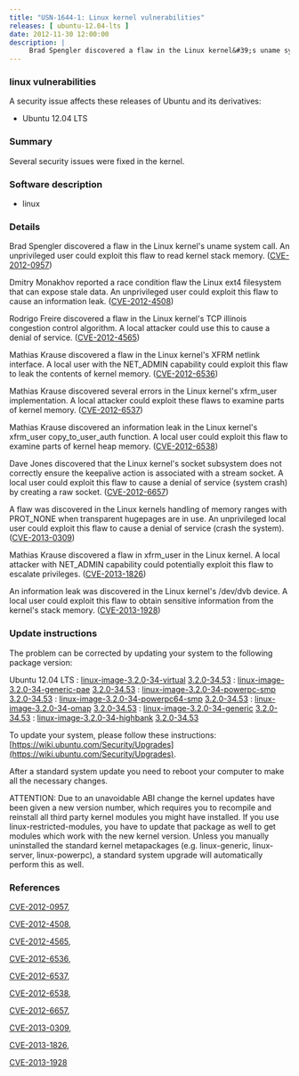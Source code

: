 ```yaml
---
title: "USN-1644-1: Linux kernel vulnerabilities"
releases: [ ubuntu-12.04-lts ]
date: 2012-11-30 12:00:00
description: |
     Brad Spengler discovered a flaw in the Linux kernel&#39;s uname system call. An unprivileged user could exploit this flaw to read kernel stack memory. ([CVE-2012-0957](http://people.ubuntu.com/~ubuntu-security/cve/CVE-2012-0957))
--- 
```

 
### linux vulnerabilities

A security issue affects these releases of Ubuntu and its derivatives:

* Ubuntu 12.04 LTS

### Summary

Several security issues were fixed in the kernel. 

### Software description

* linux 

### Details

 Brad Spengler discovered a flaw in the Linux kernel&#39;s uname system call. An unprivileged user could exploit this flaw to read kernel stack memory. ([CVE-2012-0957](http://people.ubuntu.com/~ubuntu-security/cve/CVE-2012-0957))

Dmitry Monakhov reported a race condition flaw the Linux ext4 filesystem that can expose stale data. An unprivileged user could exploit this flaw to cause an information leak. ([CVE-2012-4508](http://people.ubuntu.com/~ubuntu-security/cve/CVE-2012-4508))

Rodrigo Freire discovered a flaw in the Linux kernel&#39;s TCP illinois congestion control algorithm. A local attacker could use this to cause a denial of service. ([CVE-2012-4565](http://people.ubuntu.com/~ubuntu-security/cve/CVE-2012-4565))

Mathias Krause discovered a flaw in the Linux kernel&#39;s XFRM netlink interface. A local user with the NET_ADMIN capability could exploit this flaw to leak the contents of kernel memory. ([CVE-2012-6536](http://people.ubuntu.com/~ubuntu-security/cve/CVE-2012-6536))

Mathias Krause discovered several errors in the Linux kernel&#39;s xfrm_user implementation. A local attacker could exploit these flaws to examine parts of kernel memory. ([CVE-2012-6537](http://people.ubuntu.com/~ubuntu-security/cve/CVE-2012-6537))

Mathias Krause discovered an information leak in the Linux kernel&#39;s xfrm_user copy_to_user_auth function. A local user could exploit this flaw to examine parts of kernel heap memory. ([CVE-2012-6538](http://people.ubuntu.com/~ubuntu-security/cve/CVE-2012-6538))

Dave Jones discovered that the Linux kernel&#39;s socket subsystem does not correctly ensure the keepalive action is associated with a stream socket. A local user could exploit this flaw to cause a denial of service (system crash) by creating a raw socket. ([CVE-2012-6657](http://people.ubuntu.com/~ubuntu-security/cve/CVE-2012-6657))

A flaw was discovered in the Linux kernels handling of memory ranges with PROT_NONE when transparent hugepages are in use. An unprivileged local user could exploit this flaw to cause a denial of service (crash the system). ([CVE-2013-0309](http://people.ubuntu.com/~ubuntu-security/cve/CVE-2013-0309))

Mathias Krause discovered a flaw in xfrm_user in the Linux kernel. A local attacker with NET_ADMIN capability could potentially exploit this flaw to escalate privileges. ([CVE-2013-1826](http://people.ubuntu.com/~ubuntu-security/cve/CVE-2013-1826))

An information leak was discovered in the Linux kernel&#39;s /dev/dvb device. A local user could exploit this flaw to obtain sensitive information from the kernel&#39;s stack memory. ([CVE-2013-1928](http://people.ubuntu.com/~ubuntu-security/cve/CVE-2013-1928)) 

### Update instructions

The problem can be corrected by updating your system to the following package version:

Ubuntu 12.04 LTS
 : [linux-image-3.2.0-34-virtual](https://launchpad.net/ubuntu/+source/linux) <span> [3.2.0-34.53](https://launchpad.net/ubuntu/+source/linux/3.2.0-34.53) </span> 
 : [linux-image-3.2.0-34-generic-pae](https://launchpad.net/ubuntu/+source/linux) <span> [3.2.0-34.53](https://launchpad.net/ubuntu/+source/linux/3.2.0-34.53) </span> 
 : [linux-image-3.2.0-34-powerpc-smp](https://launchpad.net/ubuntu/+source/linux) <span> [3.2.0-34.53](https://launchpad.net/ubuntu/+source/linux/3.2.0-34.53) </span> 
 : [linux-image-3.2.0-34-powerpc64-smp](https://launchpad.net/ubuntu/+source/linux) <span> [3.2.0-34.53](https://launchpad.net/ubuntu/+source/linux/3.2.0-34.53) </span> 
 : [linux-image-3.2.0-34-omap](https://launchpad.net/ubuntu/+source/linux) <span> [3.2.0-34.53](https://launchpad.net/ubuntu/+source/linux/3.2.0-34.53) </span> 
 : [linux-image-3.2.0-34-generic](https://launchpad.net/ubuntu/+source/linux) <span> [3.2.0-34.53](https://launchpad.net/ubuntu/+source/linux/3.2.0-34.53) </span> 
 : [linux-image-3.2.0-34-highbank](https://launchpad.net/ubuntu/+source/linux) <span> [3.2.0-34.53](https://launchpad.net/ubuntu/+source/linux/3.2.0-34.53) </span> 

To update your system, please follow these instructions: [https://wiki.ubuntu.com/Security/Upgrades](https://wiki.ubuntu.com/Security/Upgrades).

After a standard system update you need to reboot your computer to make all the necessary changes.

ATTENTION: Due to an unavoidable ABI change the kernel updates have been given a new version number, which requires you to recompile and reinstall all third party kernel modules you might have installed. If you use linux-restricted-modules, you have to update that package as well to get modules which work with the new kernel version. Unless you manually uninstalled the standard kernel metapackages (e.g. linux-generic, linux-server, linux-powerpc), a standard system upgrade will automatically perform this as well. 

### References

 [CVE-2012-0957](http://people.ubuntu.com/~ubuntu-security/cve/CVE-2012-0957), 

 [CVE-2012-4508](http://people.ubuntu.com/~ubuntu-security/cve/CVE-2012-4508), 

 [CVE-2012-4565](http://people.ubuntu.com/~ubuntu-security/cve/CVE-2012-4565), 

 [CVE-2012-6536](http://people.ubuntu.com/~ubuntu-security/cve/CVE-2012-6536), 

 [CVE-2012-6537](http://people.ubuntu.com/~ubuntu-security/cve/CVE-2012-6537), 

 [CVE-2012-6538](http://people.ubuntu.com/~ubuntu-security/cve/CVE-2012-6538), 

 [CVE-2012-6657](http://people.ubuntu.com/~ubuntu-security/cve/CVE-2012-6657), 

 [CVE-2013-0309](http://people.ubuntu.com/~ubuntu-security/cve/CVE-2013-0309), 

 [CVE-2013-1826](http://people.ubuntu.com/~ubuntu-security/cve/CVE-2013-1826), 

 [CVE-2013-1928](http://people.ubuntu.com/~ubuntu-security/cve/CVE-2013-1928)
 
